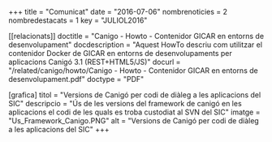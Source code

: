 +++
title             = "Comunicat"
date	 	  = "2016-07-06"
nombrenoticies    = 2
nombredestacats   = 1
key 		  = "JULIOL2016"

[[relacionats]]
doctitle          = "Canigo - Howto - Contenidor GICAR en entorns de desenvolupament"
docdescription    = "Aquest HowTo descriu com utilitzar el contenidor Docker de GICAR en entorns de desenvolupaments per aplicacions Canigó 3.1 (REST+HTML5/JS)"
docurl            = "/related/canigo/howto/Canigo - Howto - Contenidor GICAR en entorns de desenvolupament.pdf"
doctype           = "PDF"

[grafica]
titol      = "Versions de Canigó per codi de diàleg a les aplicacions del SIC"
descripcio = "Ús de les versions del framework de canigó en les aplicacions el codi de les quals es troba custodiat al SVN del SIC"
imatge     = "Us_Framework_Canigo.PNG"
alt        = "Versions de Canigó per codi de diàleg a les aplicacions del SIC" 
+++
